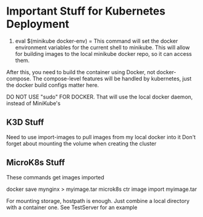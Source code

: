 # Important Stuff for Kubernetes Deployment

1) eval $(minikube docker-env) = This command will set the docker environment variables for the current shell to minikube. This will allow for building images to the local minikube docker repo, so it can access them.

After this, you need to build the container using Docker, not docker-compose. The compose-level features will be handled by kubernetes, just the docker build configs matter here.

DO NOT USE "sudo" FOR DOCKER. That will use the local docker daemon, instead of MiniKube's

## K3D Stuff

Need to use import-images to pull images from my local docker into it
Don't forget about mounting the volume when creating the cluster

## MicroK8s Stuff

These commands get images imported

docker save mynginx > myimage.tar
microk8s ctr image import myimage.tar

For mounting storage, hostpath is enough. Just combine a local directory with a container one.
See TestServer for an example